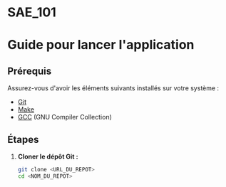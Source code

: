 # SAE_101

# Guide pour lancer l'application

## Prérequis
Assurez-vous d'avoir les éléments suivants installés sur votre système :
- [Git](https://git-scm.com/)
- [Make](https://www.gnu.org/software/make/)
- [GCC](https://gcc.gnu.org/) (GNU Compiler Collection)

## Étapes

1. **Cloner le dépôt Git :**
   ```bash
   git clone <URL_DU_REPOT>
   cd <NOM_DU_REPOT>
